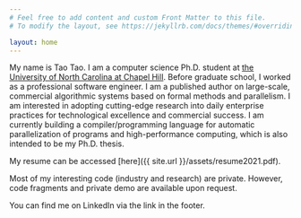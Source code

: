 ```yaml
---
# Feel free to add content and custom Front Matter to this file.
# To modify the layout, see https://jekyllrb.com/docs/themes/#overriding-theme-defaults

layout: home
---
```


My name is Tao Tao. I am a computer science Ph.D. student at [the University of North Carolina at Chapel Hill](https://cs.unc.edu/). Before graduate school, I worked as a professional software engineer. I am a published author on large-scale, commercial algorithmic systems based on formal methods and parallelism. I am interested in adopting cutting-edge research into daily enterprise practices for technological excellence and commercial success. I am currently building a compiler/programming language for automatic parallelization of programs and high-performance computing, which is also intended to be my Ph.D. thesis.

My resume can be accessed [here]({{ site.url }}/assets/resume2021.pdf).

Most of my interesting code (industry and research) are private. However, code fragments and private demo are available upon request.

You can find me on LinkedIn via the link in the footer.
